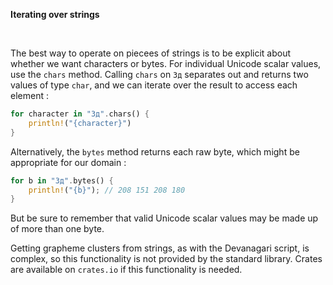 **Iterating over strings**

<br>

The best way to operate on piecees of strings is to be explicit about whether we want characters or bytes.
For individual Unicode scalar values, use the `chars` method. Calling `chars` on `Зд` separates out and returns
two values of type `char`, and we can iterate over the result to access each element :

```rust
for character in "Зд".chars() {
    println!("{character}")
}
```

Alternatively, the `bytes` method returns each raw byte, which might be appropriate for our domain :

```rust
for b in "Зд".bytes() {
    println!("{b}"); // 208 151 208 180
}
```

But be sure to remember that valid Unicode scalar values may be made up of more than one byte.

Getting grapheme clusters from strings, as with the Devanagari script, is complex, so this functionality is
not provided by the standard library. Crates are available on `crates.io` if this functionality is needed.
